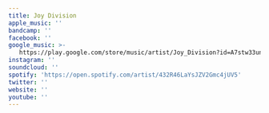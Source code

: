 ```yaml
---
title: Joy Division
apple_music: ''
bandcamp: ''
facebook: ''
google_music: >-
   https://play.google.com/store/music/artist/Joy_Division?id=A7stw33un3ikghopvzhz2tpmvtm
instagram: ''
soundcloud: ''
spotify: 'https://open.spotify.com/artist/432R46LaYsJZV2Gmc4jUV5'
twitter: ''
website: ''
youtube: ''
---
```

